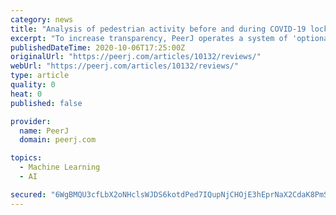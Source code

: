 ```yaml
---
category: news
title: "Analysis of pedestrian activity before and during COVID-19 lockdown, using webcam time-lapse from Cracow and machine learning"
excerpt: "To increase transparency, PeerJ operates a system of 'optional signed reviews and history'. This takes two forms: (1) peer reviewers are encouraged, but not required, to provide their names (if they do so, then their profile page records the articles they ..."
publishedDateTime: 2020-10-06T17:25:00Z
originalUrl: "https://peerj.com/articles/10132/reviews/"
webUrl: "https://peerj.com/articles/10132/reviews/"
type: article
quality: 0
heat: 0
published: false

provider:
  name: PeerJ
  domain: peerj.com

topics:
  - Machine Learning
  - AI

secured: "6WgBMQU3cfLbX2oNHclsWJDS6kotdPed7IQupNjCHOjE3hEprNaX2CdaK8PmSycdyQzPCC9npJROdcZVaomuw8V6UTYmFyWlcuE6uNW+z7y/J5hjQ5jFOOq1odituYurvj8EYvYvyuAe0UeR4oNIGI7BU2fee7vTnCT58ngHXnpxYjYNoLZwBVDz9quN8gknHCqKgo40NQM8NBYJahGrJF2M9dlv9nuUqdt1mu3tK0Y9DQGPd/ildVg4jXKdt8AtjIYCnqonpwOkjRvl5UZjinlV87IV/I88CL+1kbFi43ZVCjnAgZSO0i+jlp2Gtil9ZhWyNsV3QkVpf86pclLUY5uvWrZDl9ifE20jKnVjIDM=;cw4RX/eqtMl7R+yN0XEvfg=="
---
```


